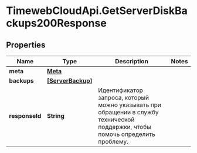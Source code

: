 # TimewebCloudApi.GetServerDiskBackups200Response

## Properties

Name | Type | Description | Notes
------------ | ------------- | ------------- | -------------
**meta** | [**Meta**](Meta.md) |  | 
**backups** | [**[ServerBackup]**](ServerBackup.md) |  | 
**responseId** | **String** | Идентификатор запроса, который можно указывать при обращении в службу технической поддержки, чтобы помочь определить проблему. | 


